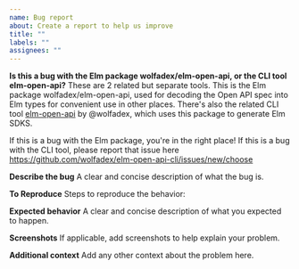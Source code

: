 ```yaml
---
name: Bug report
about: Create a report to help us improve
title: ""
labels: ""
assignees: ""
---
```


**Is this a bug with the Elm package wolfadex/elm-open-api, or the CLI tool elm-open-api?**
These are 2 related but separate tools. This is the Elm package wolfadex/elm-open-api, used
for decoding the Open API spec into Elm types for convenient use in other places. There's
also the related CLI tool [elm-open-api](https://github.com/wolfadex/elm-open-api-cli) by
@wolfadex, which uses this package to generate Elm SDKS.

If this is a bug with the Elm package, you're in the right place! If this is a bug with the
CLI tool, please report that issue here https://github.com/wolfadex/elm-open-api-cli/issues/new/choose

**Describe the bug**
A clear and concise description of what the bug is.

**To Reproduce**
Steps to reproduce the behavior:

**Expected behavior**
A clear and concise description of what you expected to happen.

**Screenshots**
If applicable, add screenshots to help explain your problem.

**Additional context**
Add any other context about the problem here.
